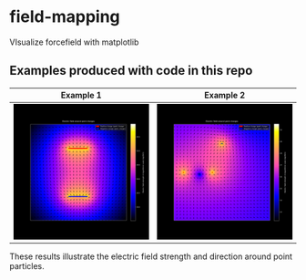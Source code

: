 # field-mapping
VIsualize forcefield with matplotlib




## Examples produced with code in this repo
Example 1 | Example 2
--- | ---
![](https://github.com/Mbiushelix/field-mapping/blob/main/results/electric%20field%201.png) | ![](https://github.com/Mbiushelix/field-mapping/blob/main/results/electric%20field%202.png)

These results illustrate the electric field strength and direction around point particles. 
